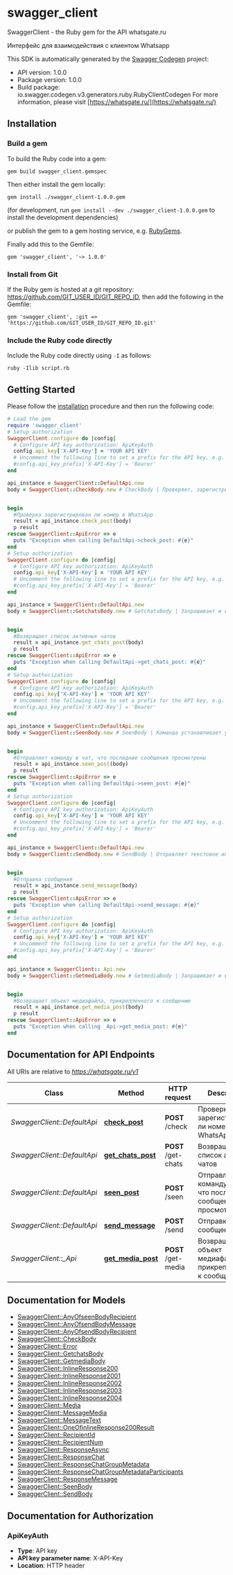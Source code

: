 # swagger_client

SwaggerClient - the Ruby gem for the API whatsgate.ru

Интерфейс для взаимодействия с клиентом Whatsapp

This SDK is automatically generated by the [Swagger Codegen](https://github.com/swagger-api/swagger-codegen) project:

- API version: 1.0.0
- Package version: 1.0.0
- Build package: io.swagger.codegen.v3.generators.ruby.RubyClientCodegen
For more information, please visit [https://whatsgate.ru/](https://whatsgate.ru/)

## Installation

### Build a gem

To build the Ruby code into a gem:

```shell
gem build swagger_client.gemspec
```

Then either install the gem locally:

```shell
gem install ./swagger_client-1.0.0.gem
```
(for development, run `gem install --dev ./swagger_client-1.0.0.gem` to install the development dependencies)

or publish the gem to a gem hosting service, e.g. [RubyGems](https://rubygems.org/).

Finally add this to the Gemfile:

    gem 'swagger_client', '~> 1.0.0'

### Install from Git

If the Ruby gem is hosted at a git repository: https://github.com/GIT_USER_ID/GIT_REPO_ID, then add the following in the Gemfile:

    gem 'swagger_client', :git => 'https://github.com/GIT_USER_ID/GIT_REPO_ID.git'

### Include the Ruby code directly

Include the Ruby code directly using `-I` as follows:

```shell
ruby -Ilib script.rb
```

## Getting Started

Please follow the [installation](#installation) procedure and then run the following code:
```ruby
# Load the gem
require 'swagger_client'
# Setup authorization
SwaggerClient.configure do |config|
  # Configure API key authorization: ApiKeyAuth
  config.api_key['X-API-Key'] = 'YOUR API KEY'
  # Uncomment the following line to set a prefix for the API key, e.g. 'Bearer' (defaults to nil)
  #config.api_key_prefix['X-API-Key'] = 'Bearer'
end

api_instance = SwaggerClient::DefaultApi.new
body = SwaggerClient::CheckBody.new # CheckBody | Проверяет, зарегистрирован ли указанный номер в WhatsApp. Номер указывается в формате только цифр, например 79999999999


begin
  #Проверка зарегистрирован ли номер в WhatsApp
  result = api_instance.check_post(body)
  p result
rescue SwaggerClient::ApiError => e
  puts "Exception when calling DefaultApi->check_post: #{e}"
end
# Setup authorization
SwaggerClient.configure do |config|
  # Configure API key authorization: ApiKeyAuth
  config.api_key['X-API-Key'] = 'YOUR API KEY'
  # Uncomment the following line to set a prefix for the API key, e.g. 'Bearer' (defaults to nil)
  #config.api_key_prefix['X-API-Key'] = 'Bearer'
end

api_instance = SwaggerClient::DefaultApi.new
body = SwaggerClient::GetchatsBody.new # GetchatsBody | Запрашивает и возвращает список активных чатов, включая контакты и группы. В объекте группы находится идентификатор группы, список всех участников группы, права участников (является ли участник администратором группы).


begin
  #Возвращает список активных чатов
  result = api_instance.get_chats_post(body)
  p result
rescue SwaggerClient::ApiError => e
  puts "Exception when calling DefaultApi->get_chats_post: #{e}"
end
# Setup authorization
SwaggerClient.configure do |config|
  # Configure API key authorization: ApiKeyAuth
  config.api_key['X-API-Key'] = 'YOUR API KEY'
  # Uncomment the following line to set a prefix for the API key, e.g. 'Bearer' (defaults to nil)
  #config.api_key_prefix['X-API-Key'] = 'Bearer'
end

api_instance = SwaggerClient::DefaultApi.new
body = SwaggerClient::SeenBody.new # SeenBody | Команда устанавливает у всех сообщений в указанном чате статус просмотрены.


begin
  #Отправляет команду в чат, что последние сообщения просмотрены
  result = api_instance.seen_post(body)
  p result
rescue SwaggerClient::ApiError => e
  puts "Exception when calling DefaultApi->seen_post: #{e}"
end
# Setup authorization
SwaggerClient.configure do |config|
  # Configure API key authorization: ApiKeyAuth
  config.api_key['X-API-Key'] = 'YOUR API KEY'
  # Uncomment the following line to set a prefix for the API key, e.g. 'Bearer' (defaults to nil)
  #config.api_key_prefix['X-API-Key'] = 'Bearer'
end

api_instance = SwaggerClient::DefaultApi.new
body = SwaggerClient::SendBody.new # SendBody | Отправляет текстовое или мультимедийное сообщение контакту либо группе. Может использоваться синхронно (возвращает ответ после отправки сообщения, ответ содержит объект отправленного сообщения с идентификатором), либо асинхронно (ответ содержит результат постановки в очередь, а отправленное сообщение приходит на указанный webhook). По умолчанию используется асинхронная отправка.


begin
  #Отправка сообщения
  result = api_instance.send_message(body)
  p result
rescue SwaggerClient::ApiError => e
  puts "Exception when calling DefaultApi->send_message: #{e}"
end
# Setup authorization
SwaggerClient.configure do |config|
  # Configure API key authorization: ApiKeyAuth
  config.api_key['X-API-Key'] = 'YOUR API KEY'
  # Uncomment the following line to set a prefix for the API key, e.g. 'Bearer' (defaults to nil)
  #config.api_key_prefix['X-API-Key'] = 'Bearer'
end

api_instance = SwaggerClient::_Api.new
body = SwaggerClient::GetmediaBody.new # GetmediaBody | Запрашивает и возвращает медиа-файл, прикрепленный к сообщению по идентификатору mediaKey.


begin
  #Возвращает объект медиафайла, прикрепленного к сообщению
  result = api_instance.get_media_post(body)
  p result
rescue SwaggerClient::ApiError => e
  puts "Exception when calling _Api->get_media_post: #{e}"
end
```

## Documentation for API Endpoints

All URIs are relative to *https://whatsgate.ru/v1*

Class | Method | HTTP request | Description
------------ | ------------- | ------------- | -------------
*SwaggerClient::DefaultApi* | [**check_post**](docs/DefaultApi.md#check_post) | **POST** /check | Проверка зарегистрирован ли номер в WhatsApp
*SwaggerClient::DefaultApi* | [**get_chats_post**](docs/DefaultApi.md#get_chats_post) | **POST** /get-chats | Возвращает список активных чатов
*SwaggerClient::DefaultApi* | [**seen_post**](docs/DefaultApi.md#seen_post) | **POST** /seen | Отправляет команду в чат, что последние сообщения просмотрены
*SwaggerClient::DefaultApi* | [**send_message**](docs/DefaultApi.md#send_message) | **POST** /send | Отправка сообщения
*SwaggerClient::_Api* | [**get_media_post**](docs/_Api.md#get_media_post) | **POST** /get-media | Возвращает объект медиафайла, прикрепленного к сообщению

## Documentation for Models

 - [SwaggerClient::AnyOfseenBodyRecipient](docs/AnyOfseenBodyRecipient.md)
 - [SwaggerClient::AnyOfsendBodyMessage](docs/AnyOfsendBodyMessage.md)
 - [SwaggerClient::AnyOfsendBodyRecipient](docs/AnyOfsendBodyRecipient.md)
 - [SwaggerClient::CheckBody](docs/CheckBody.md)
 - [SwaggerClient::Error](docs/Error.md)
 - [SwaggerClient::GetchatsBody](docs/GetchatsBody.md)
 - [SwaggerClient::GetmediaBody](docs/GetmediaBody.md)
 - [SwaggerClient::InlineResponse200](docs/InlineResponse200.md)
 - [SwaggerClient::InlineResponse2001](docs/InlineResponse2001.md)
 - [SwaggerClient::InlineResponse2002](docs/InlineResponse2002.md)
 - [SwaggerClient::InlineResponse2003](docs/InlineResponse2003.md)
 - [SwaggerClient::InlineResponse2004](docs/InlineResponse2004.md)
 - [SwaggerClient::Media](docs/Media.md)
 - [SwaggerClient::MessageMedia](docs/MessageMedia.md)
 - [SwaggerClient::MessageText](docs/MessageText.md)
 - [SwaggerClient::OneOfinlineResponse200Result](docs/OneOfinlineResponse200Result.md)
 - [SwaggerClient::RecipientId](docs/RecipientId.md)
 - [SwaggerClient::RecipientNum](docs/RecipientNum.md)
 - [SwaggerClient::ResponseAsync](docs/ResponseAsync.md)
 - [SwaggerClient::ResponseChat](docs/ResponseChat.md)
 - [SwaggerClient::ResponseChatGroupMetadata](docs/ResponseChatGroupMetadata.md)
 - [SwaggerClient::ResponseChatGroupMetadataParticipants](docs/ResponseChatGroupMetadataParticipants.md)
 - [SwaggerClient::ResponseMessage](docs/ResponseMessage.md)
 - [SwaggerClient::SeenBody](docs/SeenBody.md)
 - [SwaggerClient::SendBody](docs/SendBody.md)

## Documentation for Authorization


### ApiKeyAuth

- **Type**: API key
- **API key parameter name**: X-API-Key
- **Location**: HTTP header

